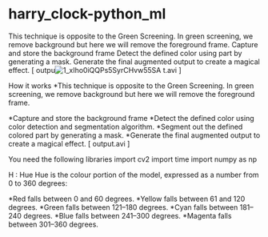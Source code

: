 # harry_clock-python_ml
This technique is opposite to the Green Screening. In green screening, we remove background but here we will remove the foreground frame.  Capture and store the background frame Detect the defined color using  part by generating a mask. Generate the final augmented output to create a magical effect. [ outpu![1_xIho0iQQPs5SyrCHvw55SA](https://user-images.githubusercontent.com/132823058/236677524-1898faab-24d1-4728-a5d7-ebda5a36840b.gif)
t.avi ]



How it works
*This technique is opposite to the Green Screening. In green screening, we remove background but here we will remove the foreground frame.

*Capture and store the background frame
*Detect the defined color using color detection and segmentation algorithm.
*Segment out the defined colored part by generating a mask.
*Generate the final augmented output to create a magical effect. [ output.avi ]



You need the following libraries
import cv2
import time
import numpy as np




H : Hue
Hue is the colour portion of the model, expressed as a number from 0 to 360 degrees:

*Red falls between 0 and 60 degrees.
*Yellow falls between 61 and 120 degrees.
*Green falls between 121–180 degrees.
*Cyan falls between 181–240 degrees.
*Blue falls between 241–300 degrees.
*Magenta falls between 301–360 degrees.
